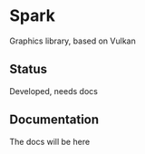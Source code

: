 # Spark
Graphics library, based on Vulkan
## Status
Developed, needs docs
## Documentation
The docs will be here
